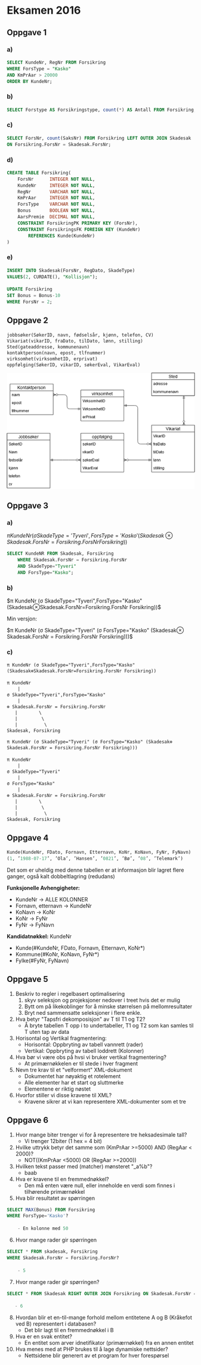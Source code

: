 
# Eksamen 2016
## Oppgave 1
### a)
``` SQL
SELECT KundeNr, RegNr FROM Forsikring
WHERE ForsType = "Kasko" 
AND KmPrAar > 20000
ORDER BY KundeNr;
```

### b)
``` SQL
SELECT Forstype AS Forsikringstype, count(*) AS Antall FROM Forsikring;
```

### c)
``` SQL
SELECT ForsNr, count(SaksNr) FROM Forsikring LEFT OUTER JOIN Skadesak
ON Forsikring.ForsNr = Skadesak.ForsNr;
```

### d)
``` SQL
CREATE TABLE Forsikring(
    ForsNr      INTEGER NOT NULL,
    KundeNr     INTEGER NOT NULL,
    RegNr       VARCHAR NOT NULL,
    KmPrAar     INTEGER NOT NULL,
    ForsType    VARCHAR NOT NULL,
    Bonus       BOOLEAN NOT NULL,
    AarsPremie  DECIMAL NOT NULL,
    CONSTRAINT ForsikringPK PRIMARY KEY (ForsNr),
    CONSTRAINT ForsikringsFK FOREIGN KEY (KundeNr)
        REFERENCES Kunde(KundeNr)
)
```

### e)
``` SQL
INSERT INTO Skadesak(ForsNr, RegDato, SkadeType)
VALUES(2, CURDATE(), "Kollisjon");

UPDATE Forsikring
SET Bonus = Bonus-10
WHERE ForsNr = 2;
```

## Oppgave 2
``` 
jobbsøker(SøkerID, navn, fødselsår, kjønn, telefon, CV)
Vikariat(vikarID, fraDato, tilDato, lønn, stilling)
Sted(gateaddresse, kommunenavn)
kontaktperson(navn, epost, tlfnummer)
virksomhet(virksomhetID, erprivat)
oppfølging(SøkerID, vikarID, søkerEval, VikarEval)
```
<img src="../assets/ER2016.png">

## Oppgave 3
### a)
$πKundeNr(σSkadeT ype=′T yveri′,F orsT ype=′Kasko′(Skadesak⊗Skadesak.F orsNr=F orsikring.F orsNrForsikring))$

``` SQL
SELECT KundeNR FROM Skadesak, Forsikring
    WHERE Skadesak.ForsNr = Forsikring.ForsNr
    AND SkadeType="Tyveri"
    AND ForsType="Kasko";
```

### b)
$π KundeNr (σ SkadeType="Tyveri",ForsType="Kasko" (Skadesak⊗Skadesak.ForsNr=Forsikring.ForsNr Forsikring))$

Min versjon:

$π KundeNr (σ SkadeType="Tyveri" (σ ForsType="Kasko" (Skadesak⊗ Skadesak.ForsNr = Forsikring.ForsNr Forsikring)))$

### c)

``` 
π KundeNr (σ SkadeType="Tyveri",ForsType="Kasko" (Skadesak⊗Skadesak.ForsNr=Forsikring.ForsNr Forsikring))

π KundeNr
    |
σ SkadeType="Tyveri",ForsType="Kasko" 
    |
⊗ Skadesak.ForsNr = Forsikring.ForsNr
   |        \
   |         \
   |          \
Skadesak, Forsikring
```

```
π KundeNr (σ SkadeType="Tyveri" (σ ForsType="Kasko" (Skadesak⊗ Skadesak.ForsNr = Forsikring.ForsNr Forsikring)))

π KundeNr
    |
σ SkadeType="Tyveri"
    |
σ ForsType="Kasko" 
    |
⊗ Skadesak.ForsNr = Forsikring.ForsNr
   |        \
   |         \
   |          \
Skadesak, Forsikring
```

## Oppgave 4
``` SQL
Kunde(KundeNr, FDato, Fornavn, Etternavn, KoNr, KoNavn, FyNr, FyNavn)
(1, ’1988-07-17’, ’Ola’, ’Hansen’, ’0821’, ’Bø’, ’08’, ’Telemark’)
```

Det som er uheldig med denne tabellen er at informasjon blir lagret flere ganger, også kalt dobbeltlagring (redudans)

**Funksjonelle Avhengigheter:**
- KundeNr &rarr; ALLE KOLONNER
- Fornavn, etternavn &rarr; KundeNr
- KoNavn &rarr; KoNr
- KoNr &rarr; FyNr
- FyNr &rarr; FyNavn

**Kandidatnøkkel:** KundeNr

- Kunde(#KundeNr, FDato, Fornavn, Etternavn, KoNr*)
- Kommune(#KoNr, KoNavn, FyNr*)
- Fylke(#FyNr, FyNavn)

## Oppgave 5
1. Beskriv to regler i regelbasert optimalisering
   1. skyv seleksjon og projeksjoner nedover i treet hvis det er mulig
   2. Bytt om på likekoblinger for å minske størrelsen på mellomresultater
   3. Bryt ned sammensatte seleksjoner i flere enkle.
2. Hva betyr "Tapsfri dekomposisjon" av T til T1 og T2?
   - Å bryte tabellen T opp i to undertabeller, T1 og T2 som kan samles til T uten tap av data
3. Horisontal og Vertikal fragmentering:
   -  Horisontal: Oppbryting av tabell vannrett (rader)
   -  Vertikal: Oppbryting av tabell loddrett (Kolonner)
4. Hva bør vi være obs på hvsi vi bruker vertikal fragmentering?
   -  At primærnøkkelen er til stede i hver fragment
5. Nevn tre krav til et "velformert" XML-dokument
   - Dokumentet har nøyaktig et rotelement
   - Alle elementer har et start og sluttmerke
   - Elementene er riktig nøstet
6. Hvorfor stiller vi disse kravene til XML?
   - Kravene sikrer at vi kan representere XML-dokumenter som et tre

## Oppgave 6
1. Hvor mange biter trenger vi for å representere tre heksadesimale tall?
   - Vi trenger 12biter (1 hex = 4 bit)
2. Hvilke uttrykk betyr det samme som (KmPrAar >=5000) AND (RegAar < 2000)?
   - NOT((KmPrAar <5000) OR (RegAar >=2000))
3. Hvilken tekst passer med (matcher) mønsteret "_a%b"?
   - baab
4. Hva er kravene til en fremmednøkkel?
   - Den må enten være null, eller inneholde en verdi som finnes i tilhørende primærnøkkel
5. Hva blir resultatet av spørringen
``` SQL
SELECT MAX(Bonus) FROM Forsikring 
WHERE ForsType='Kasko'?

    - En kolonne med 50
```
   
6. Hvor mange rader gir spørringen 
```SQL
SELECT * FROM skadesak, Forsikring 
WHERE Skadesak.ForsNr = Forsikring.ForsNr?

    - 5
```

7. Hvor mange rader gir spørringen?
```SQL
SELECT * FROM Skadesak RIGHT OUTER JOIN Forsikring ON Skadesak.ForsNr = Forsikring.ForsNr?
   
   - 6
```
8. Hvordan blir et en-til-mange forhold mellom entitetene A og B (Kråkefot ved B) representert i databasen?
   - Det blir lagt til en fremmednøkkel i B
9. Hva er en svak entitet?
   - En entitet som arver idnetifikator (primærnøkkel) fra en annen entitet
11. Hva menes med at PHP brukes til å lage dynamiske nettsider?
    - Nettsidene blir generert av et program for hver forespørsel
